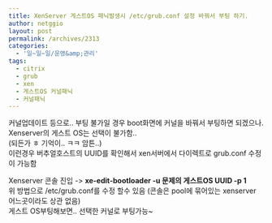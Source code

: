 ```yaml
---
title: XenServer 게스트OS 패닉발생시 /etc/grub.conf 설정 바꿔서 부팅 하기.
author: netggio
layout: post
permalink: /archives/2313
categories:
  - '일~일~일/운영&amp;관리'
tags:
  - citrix
  - grub
  - xen
  - 게스트OS 커널패닉
  - 커널패닉
---
```

커널업데이트 등으로.. 부팅 불가일 경우 boot화면에 커널을 바꿔서 부팅하면 되겠으나. Xenserver의 게스트 OS는 선택이 불가함..  
(되든가 ㅎ 기억이.. ㅋㅋ 암튼..)  
이런경우 버추얼호스트의 UUID를 확인해서 xen서버에서 다이렉트로 grub.conf 수정이 가능함

Xenserver 콘솔 진입 -> **xe-edit-bootloader -u 문제의 게스트OS UUID -p 1**  
위 방법으로 /etc/grub.conf를 수정 할수 있음 (콘솔은 pool에 묶어있는 xenserver 어느곳이라도 상관 없음)  
게스트 OS부팅해보면.. 선택한 커널로 부팅가능~